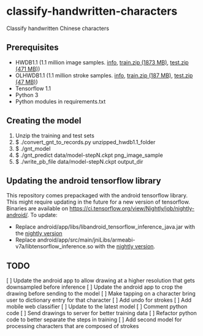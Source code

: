 # classify-handwritten-characters
Classify handwritten Chinese characters

## Prerequisites
* HWDB1.1 (1.1 million image samples. [info][3], [train.zip (1873 MB)][1], [test.zip (471 MB)][2])
* OLHWDB1.1 (1.1 million stroke samples. [info][6], [train.zip (187 MB)][4], [test.zip (47 MB)][5])
* Tensorflow 1.1
* Python 3
* Python modules in requirements.txt

## Creating the model
1. Unzip the training and test sets
2. $ ./convert_gnt_to_records.py unzipped_hwdb1.1_folder
3. $ ./gnt_model
4. $ ./gnt_predict data/model-stepN.ckpt png_image_sample
5. $ ./write_pb_file data/model-stepN.ckpt output_dir

## Updating the android tensorflow library
This repository comes prepackaged with the android tensorflow library. This might require updating in the future
for a new version of tensorflow. Binaries are available on https://ci.tensorflow.org/view/Nightly/job/nightly-android/.
To update:
 * Replace android/app/libs/libandroid_tensorflow_inference_java.jar with the [nightly version][nightly_jar]
 * Replace android/app/src/main/jniLibs/armeabi-v7a/libtensorflow_inference.so with the [nightly version][nightly_so].

## TODO
 [ ] Update the android app to allow drawing at a higher resolution that gets downsampled before inference
 [ ] Update the android app to crop the drawing before sending to the model
 [ ] Make tapping on a character bring user to dictionary entry for that character
 [ ] Add undo for strokes
 [ ] Add mobile web classifier
 [ ] Update to the latest model
 [ ] Comment python code
 [ ] Send drawings to server for better training data
 [ ] Refactor python code to better separate the steps in training
 [ ] Add second model for processing characters that are composed of strokes

[1]: http://www.nlpr.ia.ac.cn/databases/download/feature_data/HWDB1.1trn_gnt.zip
[2]: http://www.nlpr.ia.ac.cn/databases/download/feature_data/HWDB1.1tst_gnt.zip
[3]: http://www.nlpr.ia.ac.cn/databases/handwriting/Offline_database.html

[4]: http://www.nlpr.ia.ac.cn/databases/download/feature_data/OLHWDB1.1trn_pot.zip
[5]: http://www.nlpr.ia.ac.cn/databases/download/feature_data/OLHWDB1.1tst_pot.zip
[6]: http://www.nlpr.ia.ac.cn/databases/handwriting/Online_database.html

[nightly_so]: https://ci.tensorflow.org/view/Nightly/job/nightly-android/lastSuccessfulBuild/artifact/out/native/libtensorflow_inference.so/armeabi-v7a/libtensorflow_inference.so
[nightly_jar]: https://ci.tensorflow.org/view/Nightly/job/nightly-android/lastSuccessfulBuild/artifact/out/libandroid_tensorflow_inference_java.jar
